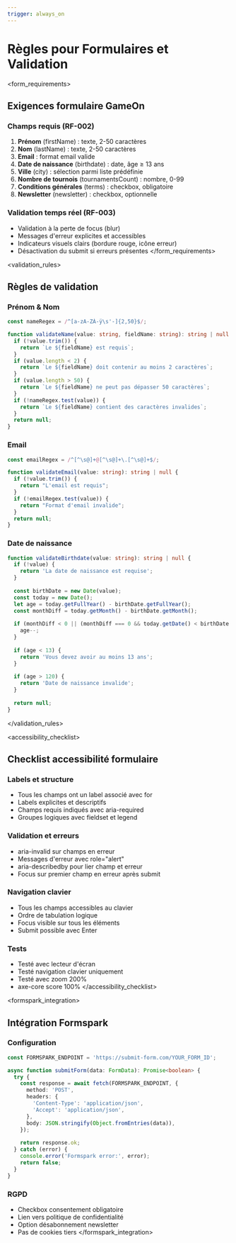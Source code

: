 ```yaml
---
trigger: always_on
---
```


# Règles pour Formulaires et Validation

<form_requirements>
## Exigences formulaire GameOn

### Champs requis (RF-002)
1. **Prénom** (firstName) : texte, 2-50 caractères
2. **Nom** (lastName) : texte, 2-50 caractères
3. **Email** : format email valide
4. **Date de naissance** (birthdate) : date, âge ≥ 13 ans
5. **Ville** (city) : sélection parmi liste prédéfinie
6. **Nombre de tournois** (tournamentsCount) : nombre, 0-99
7. **Conditions générales** (terms) : checkbox, obligatoire
8. **Newsletter** (newsletter) : checkbox, optionnelle

### Validation temps réel (RF-003)
- Validation à la perte de focus (blur)
- Messages d'erreur explicites et accessibles
- Indicateurs visuels clairs (bordure rouge, icône erreur)
- Désactivation du submit si erreurs présentes
</form_requirements>

<validation_rules>
## Règles de validation

### Prénom & Nom
```typescript
const nameRegex = /^[a-zA-ZÀ-ÿ\s'-]{2,50}$/;

function validateName(value: string, fieldName: string): string | null {
  if (!value.trim()) {
    return `Le ${fieldName} est requis`;
  }
  if (value.length < 2) {
    return `Le ${fieldName} doit contenir au moins 2 caractères`;
  }
  if (value.length > 50) {
    return `Le ${fieldName} ne peut pas dépasser 50 caractères`;
  }
  if (!nameRegex.test(value)) {
    return `Le ${fieldName} contient des caractères invalides`;
  }
  return null;
}
```

### Email
```typescript
const emailRegex = /^[^\s@]+@[^\s@]+\.[^\s@]+$/;

function validateEmail(value: string): string | null {
  if (!value.trim()) {
    return "L'email est requis";
  }
  if (!emailRegex.test(value)) {
    return "Format d'email invalide";
  }
  return null;
}
```

### Date de naissance
```typescript
function validateBirthdate(value: string): string | null {
  if (!value) {
    return 'La date de naissance est requise';
  }
  
  const birthDate = new Date(value);
  const today = new Date();
  let age = today.getFullYear() - birthDate.getFullYear();
  const monthDiff = today.getMonth() - birthDate.getMonth();
  
  if (monthDiff < 0 || (monthDiff === 0 && today.getDate() < birthDate.getDate())) {
    age--;
  }
  
  if (age < 13) {
    return 'Vous devez avoir au moins 13 ans';
  }
  
  if (age > 120) {
    return 'Date de naissance invalide';
  }
  
  return null;
}
```
</validation_rules>

<accessibility_checklist>
## Checklist accessibilité formulaire

### Labels et structure
- Tous les champs ont un label associé avec for
- Labels explicites et descriptifs
- Champs requis indiqués avec aria-required
- Groupes logiques avec fieldset et legend

### Validation et erreurs
- aria-invalid sur champs en erreur
- Messages d'erreur avec role="alert"
- aria-describedby pour lier champ et erreur
- Focus sur premier champ en erreur après submit

### Navigation clavier
- Tous les champs accessibles au clavier
- Ordre de tabulation logique
- Focus visible sur tous les éléments
- Submit possible avec Enter

### Tests
- Testé avec lecteur d'écran
- Testé navigation clavier uniquement
- Testé avec zoom 200%
- axe-core score 100%
</accessibility_checklist>

<formspark_integration>
## Intégration Formspark

### Configuration
```typescript
const FORMSPARK_ENDPOINT = 'https://submit-form.com/YOUR_FORM_ID';

async function submitForm(data: FormData): Promise<boolean> {
  try {
    const response = await fetch(FORMSPARK_ENDPOINT, {
      method: 'POST',
      headers: {
        'Content-Type': 'application/json',
        'Accept': 'application/json',
      },
      body: JSON.stringify(Object.fromEntries(data)),
    });
    
    return response.ok;
  } catch (error) {
    console.error('Formspark error:', error);
    return false;
  }
}
```

### RGPD
- Checkbox consentement obligatoire
- Lien vers politique de confidentialité
- Option désabonnement newsletter
- Pas de cookies tiers
</formspark_integration>
